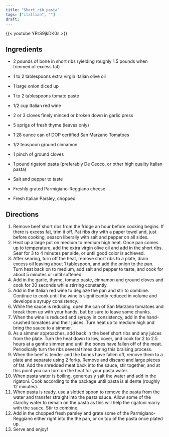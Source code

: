 ```yaml
---
title: "Short_rib_pasta"
tags: ["itallian", ""]
draft:
---
```


{{< youtube YRrS9jkDK0s  >}}

## Ingredients

-   2 pounds of bone in short ribs (yielding roughly 1.5 pounds when trimmed of excess fat)

-   1 to 2 tablespoons extra virgin Italian olive oil

-   1 large onion diced up

-   1 to 2 tablespoons tomato paste

-   1/2 cup Italian red wine

-   2 or 3 cloves finely minced or broken down in garlic press

-   5 sprigs of fresh thyme (leaves only)

-   1 28 ounce can of DOP certified San Marzano Tomatoes

-   1/2 teaspoon ground cinnamon

-   1 pinch of ground cloves

-   1 pound rigatoni pasta (preferably De Cecco, or other high quality Italian pasta)

-   Salt and pepper to taste

-   Freshly grated Parmigiano-Reggiano cheese

-   Fresh Italian Parsley, chopped

## Directions

1. Remove beef short ribs from the fridge an hour before cooking begins. If there is excess fat, trim it off. Pat ribs dry with a paper towel and, just before cooking, season liberally with salt and pepper on all sides.
2. Heat up a large pot on medium to medium high heat. Once pan comes up to temperature, add the extra virgin olive oil and add in the short ribs. Sear for 3 to 4 minutes per side, or until good color is achieved.
3. After searing, turn off the heat, remove short ribs to a plate, drain excess oil leaving about 1 tablespoon, and add the onion to the pan. Turn heat back on to medium, add salt and pepper to taste, and cook for about 5 minutes or until softened.
4. Add in the garlic, thyme, tomato paste, cinnamon and ground cloves and cook for 30 seconds while stirring constantly.
5. Add in the Italian red wine to deglaze the pan and stir to combine. Continue to cook until the wine is significantly reduced in volume and develops a syrupy consistency.
6. While the sauce is reducing, open the can of San Marzano tomatoes and break them up with your hands, but be sure to leave some chunks.
7. When the wine is reduced and syrupy in consistency, add in the hand-crushed tomatoes and their juices. Turn heat up to medium high and bring the sauce to a simmer.
8. As a simmer approaches, add back in the beef short ribs and any juices from the plate. Turn the heat down to low, cover, and cook for 2 to 2.5 hours at a gentle simmer and until the bones have fallen off of the meat. Periodically turn the ribs several times during this braising process.
9. When the beef is tender and the bones have fallen off, remove them to a plate and separate using 2 forks. Remove and discard and large pieces of fat. Add the shredded meat back into the sauce, stir together, and at this point you can turn on the heat for your pasta water.
10. When pasta water is boiling, generously salt the water and add in the rigatoni. Cook according to the package until pasta is al dente (roughly 12 minutes).
11. When pasta is ready, use a slotted spoon to remove the pasta from the water and transfer straight into the pasta sauce. Allow some of the starchy water to remain on the pasta as this will help the rigatoni marry with the sauce. Stir to combine.
12. Add in the chopped fresh parsley and grate some of the Parmigiano-Reggiano either right into the the pan, or on top of the pasta once plated up.
13. Serve and enjoy!